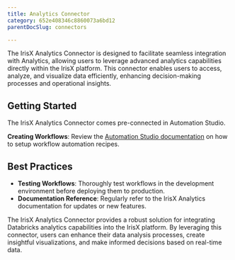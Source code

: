 ```yaml
---
title: Analytics Connector
category: 652e408346c8860073a6bd12
parentDocSlug: connectors

---
```


The IrisX Analytics Connector is designed to facilitate seamless integration with Analytics, allowing users to leverage advanced analytics capabilities directly within the IrisX platform. This connector enables users to access, analyze, and visualize data efficiently, enhancing decision-making processes and operational insights.


## Getting Started
The IrisX Analytics Connector comes pre-connected in Automation Studio.

**Creating Workflows**: Review the [Automation Studio documentation](https://developers.trackunit.com/reference/access-token) on how to setup workflow automation recipes.

## Best Practices
- **Testing Workflows**: Thoroughly test workflows in the development environment before deploying them to production.
- **Documentation Reference**: Regularly refer to the IrisX Analytics documentation for updates or new features.


The IrisX Analytics Connector provides a robust solution for integrating Databricks analytics capabilities into the IrisX platform. By leveraging this connector, users can enhance their data analysis processes, create insightful visualizations, and make informed decisions based on real-time data.
